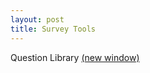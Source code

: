 ```yaml
---
layout: post
title: Survey Tools
---
```


Question Library <a href="https://jessezlotoff.shinyapps.io/q_library/" target="_blank">(new window)</a>
